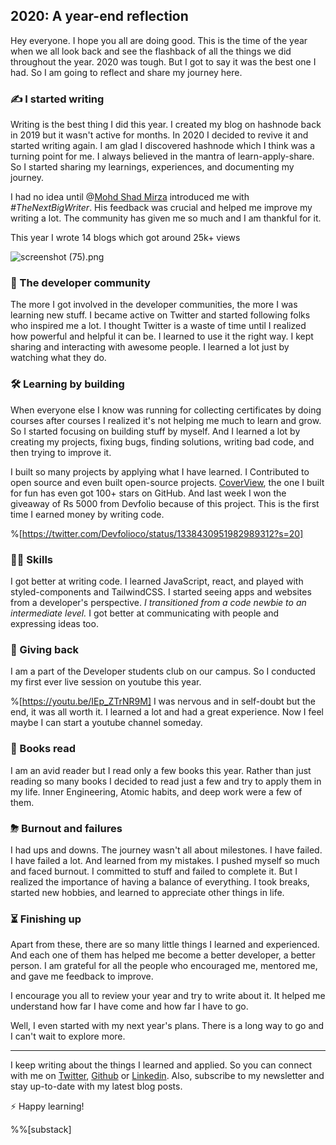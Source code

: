 ## 2020: A year-end reflection

Hey everyone. I hope you all are doing good. This is the time of the year when we all look back and see the flashback of all the things we did throughout the year. 2020 was tough. But I got to say it was the best one I had. So I am going to reflect and share my journey here. 

### ✍ I started writing 
Writing is the best thing I did this year. I created my blog on hashnode back in 2019 but it wasn't active for months. In 2020 I decided to revive it and started writing again. I am glad I discovered hashnode which I think was a turning point for me.  I always believed in the mantra of learn-apply-share. So I started sharing my learnings, experiences, and documenting my journey. 

I had no idea until @[Mohd Shad Mirza](@iamshadmirza) introduced me with *#TheNextBigWriter*. His feedback was crucial and helped me improve my writing a lot. The community has given me so much and I am thankful for it.

This year I wrote 14 blogs which got around 25k+ views 


![screenshot (75).png](https://cdn.hashnode.com/res/hashnode/image/upload/v1608265364758/R4lkrnURc.png)

### 🥑 The developer community
The more I got involved in the developer communities, the more I was learning new stuff. I became active on Twitter and started following folks who inspired me a lot. I thought Twitter is a waste of time until I realized how powerful and helpful it can be. I learned to use it the right way. I kept sharing and interacting with awesome people. I learned a lot just by watching what they do. 

### 🛠 Learning by building
When everyone else I know was running for collecting certificates by doing courses after courses I realized it's not helping me much to learn and grow.  So I started focusing on building stuff by myself. And I learned a lot by creating my projects, fixing bugs, finding solutions, writing bad code, and then trying to improve it. 

I built so many projects by applying what I have learned. I Contributed to open source and even built open-source projects. [CoverView](https://coverview.now.sh/), the one I built for fun has even got 100+ stars on GitHub. And last week I won the giveaway of Rs 5000 from Devfolio because of this project. This is the first time I earned money by writing code.  


%[https://twitter.com/Devfolioco/status/1338430951982989312?s=20]

### 👩‍💻 Skills
I got better at writing code. I learned JavaScript, react, and played with styled-components and TailwindCSS. I started seeing apps and websites from a developer's perspective. *I transitioned from a code newbie to an intermediate level.* I got better at communicating with people and expressing ideas too. 

### 🦄 Giving back
I am a part of the Developer students club on our campus. So I conducted my first ever live session on youtube this year. 

%[https://youtu.be/IEp_ZTrNR9M]
 I was nervous and in self-doubt but the end, it was all worth it. I learned a lot and had a great experience. Now I feel maybe I can start a youtube channel someday. 

### 📖 Books read
I am an avid reader but I read only a few books this year. Rather than just reading so many books I decided to read just a few and try to apply them in my life. Inner Engineering, Atomic habits, and deep work were a few of them.  

### ⛈ Burnout and failures
I had ups and downs. The journey wasn't all about milestones. I have failed. I have failed a lot. And learned from my mistakes. I pushed myself so much and faced burnout. I committed to stuff and failed to complete it.  But I realized the importance of having a balance of everything. I took breaks, started new hobbies, and learned to appreciate other things in life.


### ⏳ Finishing up
Apart from these, there are so many little things I learned and experienced. And each one of them has helped me become a better developer, a better person. I am grateful for all the people who encouraged me, mentored me, and gave me feedback to improve. 


> 
I encourage you all to review your year and try to write about it. It helped me understand how far I have come and how far I have to go. 

Well, I even started with my next year's plans. There is a long way to go and I can't wait to explore more.


  --------------------------------------
I keep writing about the things I learned and applied. So you can connect with me on [Twitter](https://twitter.com/WankhadeRutik), [Github](https://github.com/rutikwankhade)  or [Linkedin](https://www.linkedin.com/in/rutik-wankhade). Also, subscribe to my newsletter and stay up-to-date with my latest blog posts.

⚡ Happy learning!

%%[substack]


